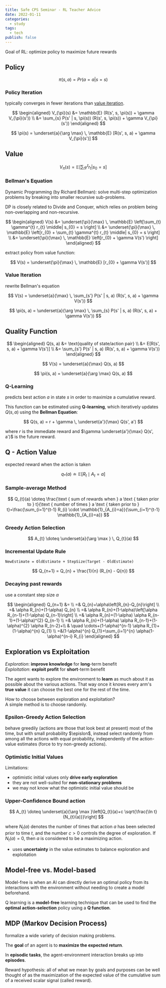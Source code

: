 ```yaml
---
title: Safe CPS Seminar - RL Teacher Advice
date: 2022-01-11
categories:
  - study
tags:
  - tech
publish: false
---
```


<!-- more -->

<!-- auROC
the computer-checked coordinates of each stage of a flight or sea journey

urban50
manhanttan 32

belief sharing
remote learning

actuating unstable RL

RL teacher advice

---

remember if not understand math
concept, contribution
2 survey papers
3 papers, 2015-2019, present: where from, conference/journal(impact factor), author, when, # citations

connection btw arxiv & conference
num citations, normalize by popularity of field, need fundamental understanding of field
watch out for plagiarism

build competitive advantage at the beginning is hard, later has better feeling in what to go into
different from others, or hard enough problem

next session:
Nov 30
some slides

before Christmas: Dec 14
construct slides
Rp's presentation

last session: Feb 9

3 pages:

1. metadata
2. concepts
3. personal opinion

human teacher advice
safe reinforcement learning
after 2015

Taylor + Zhan, Christiano, MacGlashan, high-level
e.g. how good should a teacher need to be
prob go for TAMER
find 1-2 papers citing the core papers
presentation expands concepts

final presentation
Jan 26

next presentation
Jan 12 -->

Goal of RL: optimize policy to maximize future rewards

## Policy

$$
\pi(s, a) = Pr(a = a | s = s)
$$

### Policy Iteration

typically converges in fewer iterations than [value iteration](value-iteration).

$$
\begin{aligned}
V_{\pi}(s) &= \mathbb{E} (R(s', s, \pi(s)) + \gamma V_{\pi}(s')) \\
&= \sum_{s} P(s' | s, \pi(s)) (R(s', s, \pi(s)) + \gamma V_{\pi}(s'))
\end{aligned}
$$

$$
\pi(s) = \underset{a}{\arg \max} \, \mathbb{E} [R(s', s, a) + \gamma V_{\pi}(s')]
$$

## Value

$$
V_{\pi} (s) = \mathbb{E} \left[\sum_{t} \gamma^{t} r_{t} \middle| s_{0} = s \right]
$$

### Bellman's Equation

Dynamic Programming (by Richard Bellman): solve multi-step optimization problems by breaking into smaller recursive sub-problems.

DP is closely related to Divide and Conquer, which relies on problem being non-overlapping and non-recursive.

$$
\begin{aligned}
V(s) &= \underset{\pi}{\max} \, \mathbb{E} \left[\sum_{t} \gamma^{t} r_{t} \middle| s_{0} = s \right] \\
&= \underset{\pi}{\max} \, \mathbb{E} \left[r_{0} + \sum_{t} \gamma^{t} r_{t} \middle| s_{0} = s \right] \\
&= \underset{\pi}{\max} \, \mathbb{E} \left[r_{0} + \gamma V(s') \right]
\end{aligned}
$$

extract policy from value function:

$$
V(s) = \underset{\pi}{\max} \, \mathbb{E} [r_{0} + \gamma V(s')]
$$

### Value Iteration

rewrite Bellman's equation

$$
V(s) = \underset{a}{\max} \, \sum_{s'} P(s' | s, a) (R(s', s, a) + \gamma V(s'))
$$

$$
\pi(s, a) = \underset{a}{\arg \max} \, \sum_{s} P(s' | s, a) (R(s', s, a) + \gamma V(s'))
$$

## Quality Function

$$
\begin{aligned}
Q(s, a) &= \text{quality of state/action pair} \\
&= E[R(s', s, a) + \gamma V(s')] \\
&= \sum_{s'} P(s' | s, a) (R(s', s, a) + \gamma V(s'))
\end{aligned}
$$

$$
V(s) = \underset{a}{\max} Q(s, a)
$$

$$
\pi(s, a) = \underset{a}{\arg \max} Q(s, a)
$$

### Q-Learning

predicts best action $a$ in state $s$ in order to maximize a cumulative reward.

This function can be estimated using **Q-learning**, which iteratively updates $Q(s, a)$ using the **Bellman Equation**:

$$
Q(s, a) = r + \gamma \, \underset{a'}{\max} Q(s', a')
$$

where $r$ is the immediate reward and $\gamma \underset{a'}{\max} Q(s', a')$ is the future reward.

## Q - Action Value

expected reward when the action is taken

$$
q_{*}(a) \doteq \mathbb{E}\left[R_{t} \mid A_{t}=a\right]
$$

### Sample-average Method

$$
Q_{t}(a) \doteq \frac{\text { sum of rewards when } a \text { taken prior to } t}{\text { number of times } a \text { taken prior to } t}=\frac{\sum_{i=1}^{t-1} R_{i} \cdot \mathbb{1}_{A_{i}=a}}{\sum_{i=1}^{t-1} \mathbb{1}_{A_{i}=a}}
$$

### Greedy Action Selection

$$
A_{t} \doteq \underset{a}{\arg \max } \, Q_{t}(a)
$$

### Incremental Update Rule

`NewEstimate = OldEstimate + StepSize(Target - OldEstimate)`

$$
Q_{n+1} = Q_{n} + \frac{1}{n} (R_{n} - Q{n})
$$

### Decaying past rewards

use a constant step size $\alpha$

$$
\begin{aligned}
Q_{n+1} &= \\
=& Q_{n}+\alpha\left[R_{n}-Q_{n}\right] \\
=& \alpha R_{n}+(1-\alpha) Q_{n} \\
=& \alpha R_{n}+(1-\alpha)\left[\alpha R_{n-1}+(1-\alpha) Q_{n-1}\right] \\
=& \alpha R_{n}+(1-\alpha) \alpha R_{n-1}+(1-\alpha)^{2} Q_{n-1} \\
=& \alpha R_{n}+(1-\alpha) \alpha R_{n-1}+(1-\alpha)^{2} \alpha R_{n-2}+\\
& \quad \cdots+(1-\alpha)^{n-1} \alpha R_{1}+(1-\alpha)^{n} Q_{1} \\
=&(1-\alpha)^{n} Q_{1}+\sum_{i=1}^{n} \alpha(1-\alpha)^{n-i} R_{i}
\end{aligned}
$$

## Exploration vs Exploitation

_Exploration_: **improve knowledge** for **long**-term benefit  
_Exploitation_: **exploit profit** for **short**-term benefit

The agent wants to explore the environment to **learn** as much about it as possible about the various actions. That way once it knows every arm's **true value** it can choose the best one for the rest of the time.

How to choose between exploration and exploitation?  
A simple method is to choose randomly.

### Epsilon-Greedy Action Selection

behave greedily (actions are those that look best at present) most of the time, but with small probability $\epislon$, instead select randomly from among all the actions with equal probability, independently of the action-value estimates (force to try non-greedy actions).

### Optimistic Initial Values

Limitations:

- optimistic initial values only **drive early exploration**
- they are not well-suited for **non-stationary problems**
- we may not know what the optimistic initial value should be

### Upper-Confidence Bound action

$$
A_{t} \doteq \underset{a}{\arg \max }\left[Q_{t}(a)+c \sqrt{\frac{\ln t}{N_{t}(a)}}\right]
$$

where $N_t(a)$ denotes the number of times that action $a$ has been selected prior to time $t$, and the number $c > 0$ controls the degree of exploration. If $N_t(a) = 0$, then $a$ is considered to be a maximizing action.

- uses **uncertainty** in the value estimates to balance exploration and exploitation

## Model-free vs. Model-based

Model-free is when an AI can directly derive an optimal policy from its interactions with the environment without needing to create a model beforehand.

Q learning is a **model-free** learning technique that can be used to find the **optimal action-selection** policy using a **Q function**.

[](https://youtu.be/aCEvtRtNO-M)

## MDP (Markov Decision Process)

formalize a wide variety of decision making problems.

The **goal** of an agent is to **maximize the expected return**.

In **episodic tasks**, the agent-environment interaction breaks up into **episodes**.

Reward hypothesis: all of what we mean by goals and purposes can be well thought of as the maximization of the expected value of the cumulative sum of a received scalar signal (called reward).
